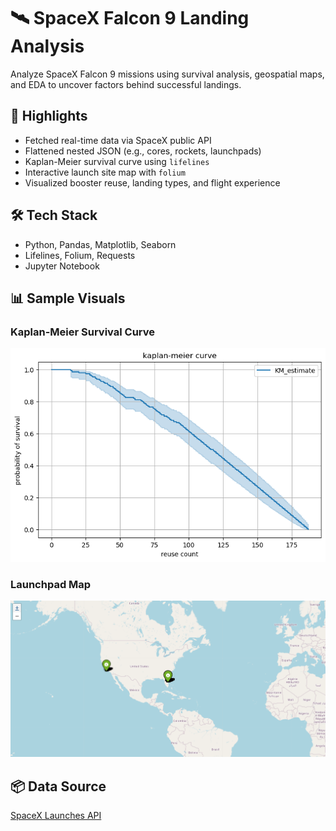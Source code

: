 # 🛰️ SpaceX Falcon 9 Landing Analysis

Analyze SpaceX Falcon 9 missions using survival analysis, geospatial maps, and EDA to uncover factors behind successful landings.

## 🚀 Highlights
- Fetched real-time data via SpaceX public API
- Flattened nested JSON (e.g., cores, rockets, launchpads)
- Kaplan-Meier survival curve using `lifelines`
- Interactive launch site map with `folium`
- Visualized booster reuse, landing types, and flight experience

## 🛠️ Tech Stack
- Python, Pandas, Matplotlib, Seaborn
- Lifelines, Folium, Requests
- Jupyter Notebook

## 📊 Sample Visuals

### Kaplan-Meier Survival Curve
![Kaplan-Meier Curve](plots/kaplan-meier-curve.png)

### Launchpad Map
![Launch Map](plots/launch-map.png)

## 📦 Data Source
[SpaceX Launches API](https://api.spacexdata.com/v4/launches)

